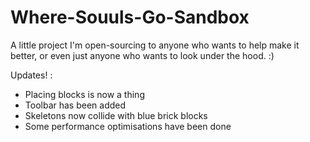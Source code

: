 # Where-Souuls-Go-Sandbox
 A little project I'm open-sourcing to anyone who wants to help make it better, or even just anyone who wants to look under the hood. :)

Updates! :
   - Placing blocks is now a thing
   - Toolbar has been added
   - Skeletons now collide with blue brick blocks
   - Some performance optimisations have been done
